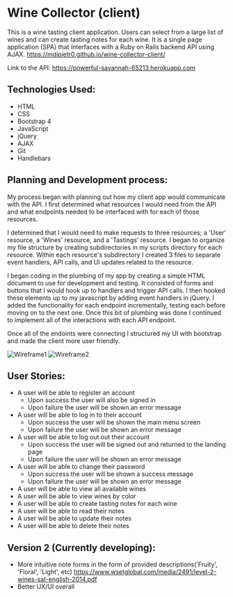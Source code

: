 
# Wine Collector (client)
This is a wine tasting client application. Users can select from a large list of
wines and can create tasting notes for each wine. It is a single page
application (SPA) that interfaces with a Ruby on Rails backend API using AJAX.
https://mdipietr0.github.io/wine-collector-client/

Link to the API:
https://powerful-savannah-65213.herokuapp.com

## Technologies Used:

- HTML
- CSS
- Bootstrap 4
- JavaScript
- jQuery
- AJAX
- Git
- Handlebars

## Planning and Development process:

My process began with planning out how my client app would communicate with the
API. I first determined what resources I would need from the API and what
endpoints needed to be interfaced with for each of those resources.

I determined that I would need to make requests to three resources; a 'User'
resource, a 'Wines' resource, and a 'Tastings' resource. I began to organize my
file structure by creating subdirectories in my scripts directory for each
resource. Within each resource's subdirectory I created 3 files to separate
event handlers, API calls, and UI updates related to the resource.

I began coding in the plumbing of my app by creating a simple HTML document
to use for development and testing. It consisted of forms and buttons that
I would hook up to handlers and trigger API calls. I then hooked these elements
up to my javascript by adding event handlers in jQuery. I added the
functionality for each endpoint incrementally, testing each before moving on to
the next one. Once this bit of plumbing was done I continued to implement all of
the interactions with each API endpoint.

Once all of the endoints were connecting I structured my UI with bootstrap and
made the client more user friendly.

![Wireframe1](https://i.imgur.com/7o02CGE.png)
![Wireframe2](https://i.imgur.com/AwISyEt.png)

## User Stories:
  - A user will be able to register an account
    - Upon success the user will also be signed in
    - Upon failure the user will be shown an error message
  - A user will be able to log in to their account
    - Upon success the user will be shown the main menu screen
    - Upon failure the user will be shown an error message
  - A user will be able to log out out their account
    - Upon success the user will be signed out and returned to the landing page
    - Upon failure the user will be shown an error message
  - A user will be able to change their password
    - Upon success the user will be shown a success message
    - Upon failure the user will be shown an error message
  - A user will be able to view all available wines
  - A user will be able to view wines by color
  - A user will be able to create tasting notes for each wine
  - A user will be able to read their notes
  - A user will be able to update their notes
  - A user will be able to delete their notes


## Version 2 (Currently developing):

  - More intuitive note forms in the form of provided descriptions('Fruity',
    'Floral', 'Light', etc)
    https://www.wsetglobal.com/media/2491/level-2-wines-sat-english-2014.pdf
  - Better UX/UI overall
